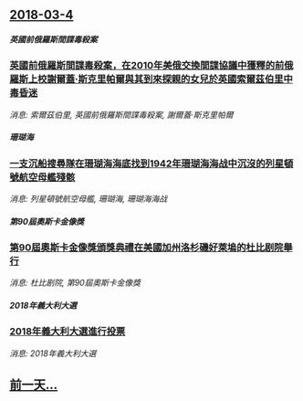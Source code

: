 ## [2018-03-4](/news/2018/03/4/index.md)

##### 英國前俄羅斯間諜毒殺案
### [英國前俄羅斯間諜毒殺案，在2010年美俄交換間諜協議中獲釋的前俄羅斯上校謝爾蓋·斯克里帕爾與其到來探親的女兒於英國索爾茲伯里中毒昏迷 ](/news/2018/03/4/英國前俄羅斯間諜毒殺案-在2010年美俄交換間諜協議中獲釋的前俄羅斯上校謝爾蓋-斯克里帕爾與其到來探親的女兒於英國索爾茲.md)
_消息: 索爾茲伯里, 英國前俄羅斯間諜毒殺案, 謝爾蓋·斯克里帕爾_

##### 珊瑚海
### [一支沉船搜尋隊在珊瑚海海底找到1942年珊瑚海海战中沉沒的列星頓號航空母艦殘骸 ](/news/2018/03/4/一支沉船搜尋隊在珊瑚海海底找到1942年珊瑚海海战中沉沒的列星頓號航空母艦殘骸.md)
_消息: 列星頓號航空母艦, 珊瑚海, 珊瑚海海战_

##### 第90屆奧斯卡金像獎
### [第90屆奧斯卡金像獎頒獎典禮在美國加州洛杉磯好萊塢的杜比剧院舉行 ](/news/2018/03/4/第90屆奧斯卡金像獎頒獎典禮在美國加州洛杉磯好萊塢的杜比剧院舉行.md)
_消息: 杜比剧院, 第90屆奧斯卡金像獎_

##### 2018年義大利大選
### [2018年義大利大選進行投票 ](/news/2018/03/4/2018年義大利大選進行投票.md)
_消息: 2018年義大利大選_

## [前一天...](/news/2018/03/3/index.md)


